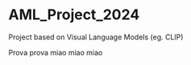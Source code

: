 # AML_Project_2024
Project based on Visual Language Models (eg. CLIP) 


Prova prova miao miao miao
